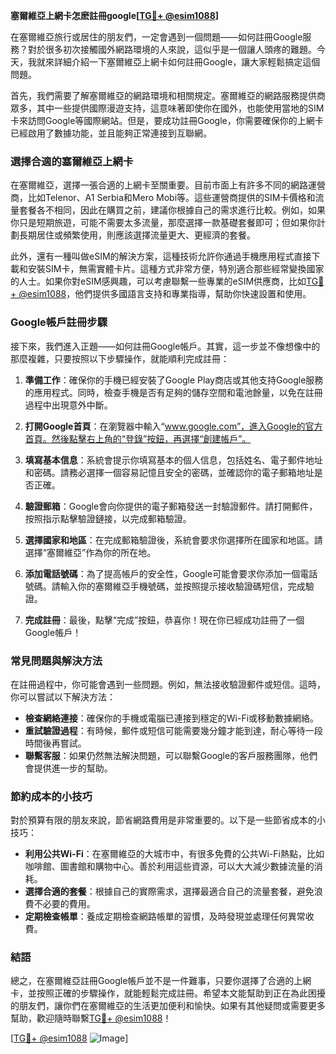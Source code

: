 **塞爾維亞上網卡怎麽註冊google[[TG💪+ @esim1088](https://t.me/s/esim1088)]**

在塞爾維亞旅行或居住的朋友們，一定會遇到一個問題——如何註冊Google服務？對於很多初次接觸國外網路環境的人來說，這似乎是一個讓人頭疼的難題。今天，我就來詳細介紹一下塞爾維亞上網卡如何註冊Google，讓大家輕鬆搞定這個問題。

首先，我們需要了解塞爾維亞的網路環境和相關規定。塞爾維亞的網路服務提供商眾多，其中一些提供國際漫遊支持，這意味著即使你在國外，也能使用當地的SIM卡來訪問Google等國際網站。但是，要成功註冊Google，你需要確保你的上網卡已經啟用了數據功能，並且能夠正常連接到互聯網。

### 選擇合適的塞爾維亞上網卡

在塞爾維亞，選擇一張合適的上網卡至關重要。目前市面上有許多不同的網路運營商，比如Telenor、A1 Serbia和Mero Mobi等。這些運營商提供的SIM卡價格和流量套餐各不相同，因此在購買之前，建議你根據自己的需求進行比較。例如，如果你只是短期旅遊，可能不需要太多流量，那麼選擇一款基礎套餐即可；但如果你計劃長期居住或頻繁使用，則應該選擇流量更大、更經濟的套餐。

此外，還有一種叫做eSIM的解決方案，這種技術允許你通過手機應用程式直接下載和安裝SIM卡，無需實體卡片。這種方式非常方便，特別適合那些經常變換國家的人士。如果你對eSIM感興趣，可以考慮聯繫一些專業的eSIM供應商，比如[TG💪+ @esim1088](https://t.me/s/esim1088)，他們提供多國語言支持和專業指導，幫助你快速設置和使用。

### Google帳戶註冊步驟

接下來，我們進入正題——如何註冊Google帳戶。其實，這一步並不像想像中的那麼複雜，只要按照以下步驟操作，就能順利完成註冊：

1. **準備工作**：確保你的手機已經安裝了Google Play商店或其他支持Google服務的應用程式。同時，檢查手機是否有足夠的儲存空間和電池餘量，以免在註冊過程中出現意外中斷。

2. **打開Google首頁**：在瀏覽器中輸入“www.google.com”，進入Google的官方首頁。然後點擊右上角的“登錄”按鈕，再選擇“創建帳戶”。

3. **填寫基本信息**：系統會提示你填寫基本的個人信息，包括姓名、電子郵件地址和密碼。請務必選擇一個容易記憶且安全的密碼，並確認你的電子郵箱地址是否正確。

4. **驗證郵箱**：Google會向你提供的電子郵箱發送一封驗證郵件。請打開郵件，按照指示點擊驗證鏈接，以完成郵箱驗證。

5. **選擇國家和地區**：在完成郵箱驗證後，系統會要求你選擇所在國家和地區。請選擇“塞爾維亞”作為你的所在地。

6. **添加電話號碼**：為了提高帳戶的安全性，Google可能會要求你添加一個電話號碼。請輸入你的塞爾維亞手機號碼，並按照提示接收驗證碼短信，完成驗證。

7. **完成註冊**：最後，點擊“完成”按鈕，恭喜你！現在你已經成功註冊了一個Google帳戶！

### 常見問題與解決方法

在註冊過程中，你可能會遇到一些問題。例如，無法接收驗證郵件或短信。這時，你可以嘗試以下解決方法：

- **檢查網絡連接**：確保你的手機或電腦已連接到穩定的Wi-Fi或移動數據網絡。
- **重試驗證過程**：有時候，郵件或短信可能需要幾分鐘才能到達，耐心等待一段時間後再嘗試。
- **聯繫客服**：如果仍然無法解決問題，可以聯繫Google的客戶服務團隊，他們會提供進一步的幫助。

### 節約成本的小技巧

對於預算有限的朋友來說，節省網路費用是非常重要的。以下是一些節省成本的小技巧：

- **利用公共Wi-Fi**：在塞爾維亞的大城市中，有很多免費的公共Wi-Fi熱點，比如咖啡館、圖書館和購物中心。善於利用這些資源，可以大大減少數據流量的消耗。
- **選擇合適的套餐**：根據自己的實際需求，選擇最適合自己的流量套餐，避免浪費不必要的費用。
- **定期檢查帳單**：養成定期檢查網路帳單的習慣，及時發現並處理任何異常收費。

### 結語

總之，在塞爾維亞註冊Google帳戶並不是一件難事，只要你選擇了合適的上網卡，並按照正確的步驟操作，就能輕鬆完成註冊。希望本文能幫助到正在為此困擾的朋友們，讓你們在塞爾維亞的生活更加便利和愉快。如果有其他疑問或需要更多幫助，歡迎隨時聯繫[TG💪+ @esim1088](https://t.me/s/esim1088)！

[[TG💪+ @esim1088](https://t.me/s/esim1088) ![Image](https://i.postimg.cc/4NQfJmqS/Snipaste-2025-05-13-00-14-12.png)]